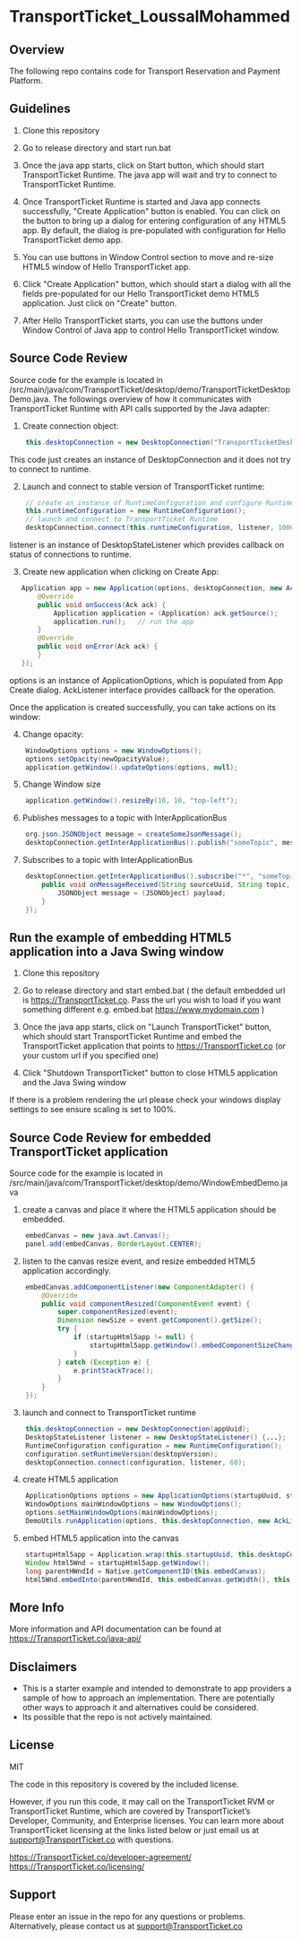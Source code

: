 # TransportTicket_LoussalMohammed

## Overview
The following repo contains code for Transport Reservation and Payment Platform.

## Guidelines

1. Clone this repository

2. Go to release directory and start run.bat

3. Once the java app starts, click on Start button, which should start TransportTicket Runtime.  The java app will wait and try to connect to TransportTicket Runtime.

4. Once TransportTicket Runtime is started and Java app connects successfully,  "Create Application" button is enabled.  You can click on the button to bring up a dialog for entering configuration of any HTML5 app.  By default, the dialog is pre-populated with configuration for Hello TransportTicket demo app.

5. You can use buttons in Window Control section to move and re-size HTML5 window of Hello TransportTicket app.

6. Click "Create Application" button, which should start a dialog with all the fields pre-populated for our Hello TransportTicket demo HTML5 application.  Just click on "Create" button.

7. After Hello TransportTicket starts, you can use the buttons under Window Control of Java app to control Hello TransportTicket window.

## Source Code Review

Source code for the example is located in /src/main/java/com/TransportTicket/desktop/demo/TransportTicketDesktopDemo.java.  The followings overview of how it communicates with TransportTicket Runtime with API calls supported by the Java adapter:

1. Create connection object:

```java
	this.desktopConnection = new DesktopConnection("TransportTicketDesktopDemo");
```
This code just creates an instance of DesktopConnection and it does not try to connect to runtime.

2. Launch and connect to stable version of TransportTicket runtime:

```java
	// create an instance of RuntimeConfiguration and configure Runtime by setting properties in RuntimeConfiguration
	this.runtimeConfiguration = new RuntimeConfiguration();
	// launch and connect to TransportTicket Runtime
	desktopConnection.connect(this.runtimeConfiguration, listener, 10000);
```
listener is an instance of DesktopStateListener which provides callback on status of connections to runtime.

3. Create new application when clicking on Create App:

 ```java
	Application app = new Application(options, desktopConnection, new AckListener() {
		@Override
		public void onSuccess(Ack ack) {
			Application application = (Application) ack.getSource();
			application.run();   // run the app
		}
		@Override
		public void onError(Ack ack) {
		}
	});
```
options is an instance of ApplicationOptions, which is populated from App Create dialog.  AckListener interface provides callback for the operation.

Once the application is created successfully, you can take actions on its window:

4.  Change opacity:

```java
	WindowOptions options = new WindowOptions();
	options.setOpacity(newOpacityValue);
	application.getWindow().updateOptions(options, null);
```

5. Change Window size

```java
	application.getWindow().resizeBy(10, 10, "top-left");
```

6. Publishes messages to a topic with InterApplicationBus

```java
	org.json.JSONObject message = createSomeJsonMessage();
	desktopConnection.getInterApplicationBus().publish("someTopic", message);
```

7. Subscribes to a topic with InterApplicationBus

```java
	desktopConnection.getInterApplicationBus().subscribe("*", "someTopic", new BusListener() {
		public void onMessageReceived(String sourceUuid, String topic, Object payload) {
			JSONObject message = (JSONObject) payload;
		}
	});
```

## Run the example of embedding HTML5 application into a Java Swing window

1. Clone this repository

2. Go to release directory and start embed.bat ( the default embedded url is https://TransportTicket.co. Pass the url you wish to load if you want something different e.g. embed.bat https://www.mydomain.com )

3. Once the java app starts, click on "Launch TransportTicket" button, which should start TransportTicket Runtime and embed the TransportTicket application that points to https://TransportTicket.co (or your custom url if you specified one)

4. Click "Shutdown TransportTicket" button to close HTML5 application and the Java Swing window

If there is a problem rendering the url please check your windows display settings to see ensure scaling is set to 100%.

## Source Code Review for embedded TransportTicket application

Source code for the example is located in /src/main/java/com/TransportTicket/desktop/demo/WindowEmbedDemo.java

1. create a canvas and place it where the HTML5 application should be embedded.

```java
	embedCanvas = new java.awt.Canvas();
	panel.add(embedCanvas, BorderLayout.CENTER);
```

2. listen to the canvas resize event, and resize embedded HTML5 application accordingly.

```java
	embedCanvas.addComponentListener(new ComponentAdapter() {
	    @Override
	    public void componentResized(ComponentEvent event) {
	        super.componentResized(event);
	        Dimension newSize = event.getComponent().getSize();
	        try {
	            if (startupHtml5app != null) {
	                startupHtml5app.getWindow().embedComponentSizeChange((int)newSize.getWidth(), (int)newSize.getHeight());
	            }
	        } catch (Exception e) {
	            e.printStackTrace();
	        }
	    }
	});
```

3. launch and connect to TransportTicket runtime

```java
	this.desktopConnection = new DesktopConnection(appUuid);
	DesktopStateListener listener = new DesktopStateListener() {...};
	RuntimeConfiguration configuration = new RuntimeConfiguration();
	configuration.setRuntimeVersion(desktopVersion);
	desktopConnection.connect(configuration, listener, 60);
```

4. create HTML5 application

```java
	ApplicationOptions options = new ApplicationOptions(startupUuid, startupUuid, TransportTicket_app_url);
	WindowOptions mainWindowOptions = new WindowOptions();
	options.setMainWindowOptions(mainWindowOptions);
	DemoUtils.runApplication(options, this.desktopConnection, new AckListener() {...});
```

5. embed HTML5 application into the canvas

```java
	startupHtml5app = Application.wrap(this.startupUuid, this.desktopConnection);
	Window html5Wnd = startupHtml5app.getWindow();
	long parentHWndId = Native.getComponentID(this.embedCanvas);
	html5Wnd.embedInto(parentHWndId, this.embedCanvas.getWidth(), this.embedCanvas.getHeight(), new AckListener() {...});
```

## More Info
More information and API documentation can be found at https://TransportTicket.co/java-api/

## Disclaimers
* This is a starter example and intended to demonstrate to app providers a sample of how to approach an implementation. There are potentially other ways to approach it and alternatives could be considered.
* Its possible that the repo is not actively maintained.

## License
MIT

The code in this repository is covered by the included license.

However, if you run this code, it may call on the TransportTicket RVM or TransportTicket Runtime, which are covered by TransportTicket’s Developer, Community, and Enterprise licenses. You can learn more about TransportTicket licensing at the links listed below or just email us at support@TransportTicket.co with questions.

https://TransportTicket.co/developer-agreement/ <br/>
https://TransportTicket.co/licensing/

## Support
Please enter an issue in the repo for any questions or problems.
<br> Alternatively, please contact us at support@TransportTicket.co